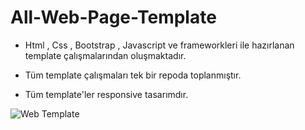 # All-Web-Page-Template

- Html , Css , Bootstrap , Javascript ve frameworkleri ile hazırlanan template çalışmalarından oluşmaktadır.

- Tüm template çalışmaları tek bir repoda toplanmıştır.

- Tüm template'ler responsive tasarımdır.


![Web Template](https://github.com/ErenCanKONUK/All-Web-Page-Template/assets/97176491/31276db8-2af6-4e1e-a479-3af5e3286673)
